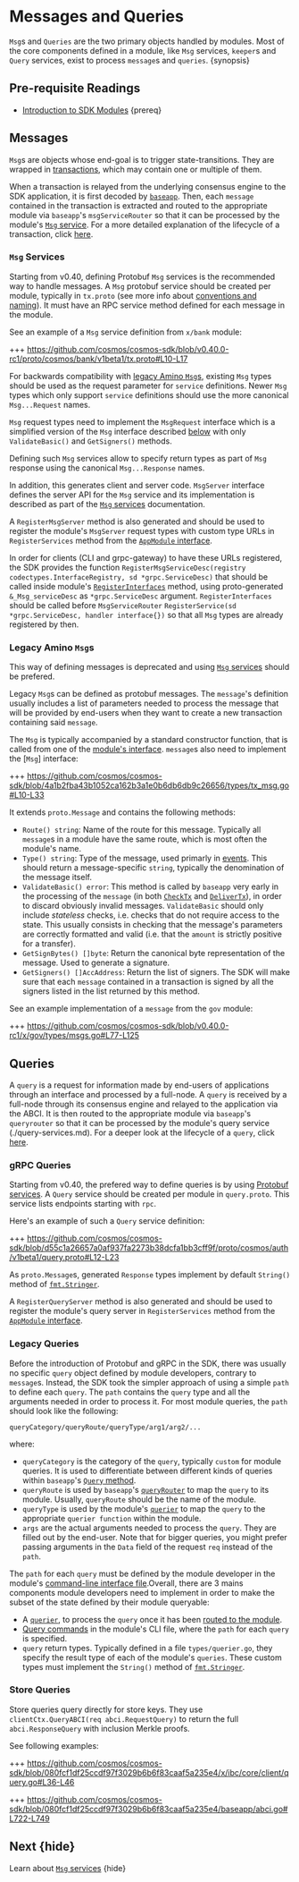 <!--
order: 3
-->

# Messages and Queries

`Msg`s and `Queries` are the two primary objects handled by modules. Most of the core components defined in a module, like `Msg` services, `keeper`s and `Query` services, exist to process `message`s and `queries`. {synopsis}

## Pre-requisite Readings

- [Introduction to SDK Modules](./intro.md) {prereq}

## Messages

`Msg`s are objects whose end-goal is to trigger state-transitions. They are wrapped in [transactions](../core/transactions.md), which may contain one or multiple of them. 

When a transaction is relayed from the underlying consensus engine to the SDK application, it is first decoded by [`baseapp`](../core/baseapp.md). Then, each `message` contained in the transaction is extracted and routed to the appropriate module via `baseapp`'s `msgServiceRouter` so that it can be processed by the module's [`Msg` service](./msg-services.md). For a more detailed explanation of the lifecycle of a transaction, click [here](../basics/tx-lifecycle.md).

### `Msg` Services

Starting from v0.40, defining Protobuf `Msg` services is the recommended way to handle messages. A `Msg` protobuf service should be created per module, typically in `tx.proto` (see more info about [conventions and naming](../core/encoding.md#faq)). It must have an RPC service method defined for each message in the module.

See an example of a `Msg` service definition from `x/bank` module:

+++ https://github.com/cosmos/cosmos-sdk/blob/v0.40.0-rc1/proto/cosmos/bank/v1beta1/tx.proto#L10-L17

For backwards compatibility with [legacy Amino `Msg`s](#legacy-amino-msgs), existing `Msg` types should be used as the request parameter for `service` definitions. Newer `Msg` types which only support `service` definitions should use the more canonical `Msg...Request` names.

`Msg` request types need to implement the `MsgRequest` interface which is a simplified version of the `Msg` interface described [below](#legacy-amino-msgs) with only `ValidateBasic()` and `GetSigners()` methods.

Defining such `Msg` services allow to specify return types as part of `Msg` response using the canonical `Msg...Response` names.

In addition, this generates client and server code.
`MsgServer` interface defines the server API for the `Msg` service and its implementation is described as part of the [`Msg` services](./msg-services.md) documentation.

A `RegisterMsgServer` method is also generated and should be used to register the module's `MsgServer`  request types with custom type URLs in `RegisterServices` method from the [`AppModule` interface](./module-manager.md#appmodule).

In order for clients (CLI and grpc-gateway) to have these URLs registered, the SDK provides the function `RegisterMsgServiceDesc(registry codectypes.InterfaceRegistry, sd *grpc.ServiceDesc)` that should be called inside module's [`RegisterInterfaces`](module-manager.md#appmodulebasic) method, using proto-generated `&_Msg_serviceDesc` as `*grpc.ServiceDesc` argument.
`RegisterInterfaces` should be called before `MsgServiceRouter` `RegisterService(sd *grpc.ServiceDesc, handler interface{})` so that all `Msg` types are already registered by then.

### Legacy Amino `Msg`s

This way of defining messages is deprecated and using [`Msg` services](#msg-services) should be prefered.

Legacy `Msg`s can be defined as protobuf messages. The `message`'s definition usually includes a list of parameters needed to process the message that will be provided by end-users when they want to create a new transaction containing said `message`.

The `Msg` is typically accompanied by a standard constructor function, that is called from one of the [module's interface](./module-interfaces.md). `message`s also need to implement the [`Msg`] interface:

+++ https://github.com/cosmos/cosmos-sdk/blob/4a1b2fba43b1052ca162b3a1e0b6db6db9c26656/types/tx_msg.go#L10-L33

It extends `proto.Message` and contains the following methods:

- `Route() string`: Name of the route for this message. Typically all `message`s in a module have the same route, which is most often the module's name.
- `Type() string`: Type of the message, used primarly in [events](../core/events.md). This should return a message-specific `string`, typically the denomination of the message itself.
- `ValidateBasic() error`: This method is called by `baseapp` very early in the processing of the `message` (in both [`CheckTx`](../core/baseapp.md#checktx) and [`DeliverTx`](../core/baseapp.md#delivertx)), in order to discard obviously invalid messages. `ValidateBasic` should only include *stateless* checks, i.e. checks that do not require access to the state. This usually consists in checking that the message's parameters are correctly formatted and valid (i.e. that the `amount` is strictly positive for a transfer).
- `GetSignBytes() []byte`: Return the canonical byte representation of the message. Used to generate a signature. 
- `GetSigners() []AccAddress`: Return the list of signers. The SDK will make sure that each `message` contained in a transaction is signed by all the signers listed in the list returned by this method. 

See an example implementation of a `message` from the `gov` module:

+++ https://github.com/cosmos/cosmos-sdk/blob/v0.40.0-rc1/x/gov/types/msgs.go#L77-L125

## Queries

A `query` is a request for information made by end-users of applications through an interface and processed by a full-node. A `query` is received by a full-node through its consensus engine and relayed to the application via the ABCI. It is then routed to the appropriate module via `baseapp`'s `queryrouter` so that it can be processed by the module's query service (./query-services.md). For a deeper look at the lifecycle of a `query`, click [here](../interfaces/query-lifecycle.md). 

### gRPC Queries

Starting from v0.40, the prefered way to define queries is by using [Protobuf services](https://developers.google.com/protocol-buffers/docs/proto#services). A `Query` service should be created per module in `query.proto`. This service lists endpoints starting with `rpc`. 

Here's an example of such a `Query` service definition:

+++ https://github.com/cosmos/cosmos-sdk/blob/d55c1a26657a0af937fa2273b38dcfa1bb3cff9f/proto/cosmos/auth/v1beta1/query.proto#L12-L23

As `proto.Message`s, generated `Response` types implement by default `String()` method of [`fmt.Stringer`](https://golang.org/pkg/fmt/#Stringer).

A `RegisterQueryServer` method is also generated and should be used to register the module's query server in `RegisterServices` method from the [`AppModule` interface](./module-manager.md#appmodule).

### Legacy Queries

Before the introduction of Protobuf and gRPC in the SDK, there was usually no specific `query` object defined by module developers, contrary to `message`s. Instead, the SDK took the simpler approach of using a simple `path` to define each `query`. The `path` contains the `query` type and all the arguments needed in order to process it. For most module queries, the `path` should look like the following:

```
queryCategory/queryRoute/queryType/arg1/arg2/...
```

where:

- `queryCategory` is the category of the `query`, typically `custom` for module queries. It is used to differentiate between different kinds of queries within `baseapp`'s [`Query` method](../core/baseapp.md#query).
- `queryRoute` is used by `baseapp`'s [`queryRouter`](../core/baseapp.md#query-routing) to map the `query` to its module. Usually, `queryRoute` should be the name of the module.
- `queryType` is used by the module's [`querier`](./query-services.md#legacy-queriers) to map the `query` to the appropriate `querier function` within the module. 
- `args` are the actual arguments needed to process the `query`. They are filled out by the end-user. Note that for bigger queries, you might prefer passing arguments in the `Data` field of the request `req` instead of the `path`. 

The `path` for each `query` must be defined by the module developer in the module's [command-line interface file](./module-interfaces.md#query-commands).Overall, there are 3 mains components module developers need to implement in order to make the subset of the state defined by their module queryable:

- A [`querier`](./query-services.md#legacy-queriers), to process the `query` once it has been [routed to the module](../core/baseapp.md#query-routing). 
- [Query commands](./module-interfaces.md#query-commands) in the module's CLI file, where the `path` for each `query` is specified. 
- `query` return types. Typically defined in a file `types/querier.go`, they specify the result type of each of the module's `queries`. These custom types must implement the `String()` method of [`fmt.Stringer`](https://golang.org/pkg/fmt/#Stringer). 

### Store Queries

Store queries query directly for store keys. They use `clientCtx.QueryABCI(req abci.RequestQuery)` to return the full `abci.ResponseQuery` with inclusion Merkle proofs.

See following examples:

+++ https://github.com/cosmos/cosmos-sdk/blob/080fcf1df25ccdf97f3029b6b6f83caaf5a235e4/x/ibc/core/client/query.go#L36-L46

+++ https://github.com/cosmos/cosmos-sdk/blob/080fcf1df25ccdf97f3029b6b6f83caaf5a235e4/baseapp/abci.go#L722-L749

## Next {hide}

Learn about [`Msg` services](./msg-services.md) {hide}
